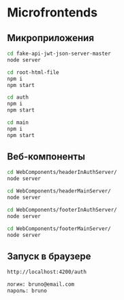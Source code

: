 # Microfrontends

## Микроприложения
```sh
cd fake-api-jwt-json-server-master
node server
```
```sh
cd root-html-file
npm i
npm start
```
```sh
cd auth
npm i
npm start
```
```sh
cd main
npm i
npm start
```

## Веб-компоненты
```sh
cd WebComponents/headerInAuthServer/
node server
```
```sh
cd WebComponents/headerMainServer/
node server
```
```sh
cd WebComponents/footerInAuthServer/
node server
```
```sh
cd WebComponents/footerMainServer/
node server
```

## Запуск в браузере

```sh
http://localhost:4200/auth

логин: bruno@email.com
пароль: bruno 
```

